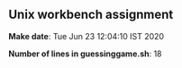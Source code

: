 ## Unix workbench assignment

**Make date**: Tue Jun 23 12:04:10 IST 2020

**Number of lines in guessinggame.sh**: 18
